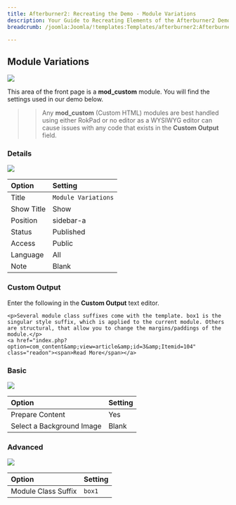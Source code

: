 ```yaml
---
title: Afterburner2: Recreating the Demo - Module Variations
description: Your Guide to Recreating Elements of the Afterburner2 Demo for Joomla
breadcrumb: /joomla:Joomla/!templates:Templates/afterburner2:Afterburner2

---
```


Module Variations
-----

![][demo]

This area of the front page is a **mod_custom** module. You will find the settings used in our demo below.

>> Any **mod_custom** (Custom HTML) modules are best handled using either RokPad or no editor as a WYSIWYG editor can cause issues with any code that exists in the **Custom Output** field.

### Details

![][demo2]

| Option     | Setting             |  
| :--------- | :------------------ |  
| Title      | `Module Variations` |  
| Show Title | Show                |  
| Position   | sidebar-a           |  
| Status     | Published           |  
| Access     | Public              |  
| Language   | All                 |  
| Note       | Blank               |  

### Custom Output

Enter the following in the **Custom Output** text editor.

~~~
<p>Several module class suffixes come with the template. box1 is the singular style suffix, which is applied to the current module. Others are structural, that allow you to change the margins/paddings of the module.</p>
<a href="index.php?option=com_content&amp;view=article&amp;id=3&amp;Itemid=104" class="readon"><span>Read More</span></a>
~~~

### Basic

![][demo3]

| Option                    | Setting |  
| :------------------------ | :------ |  
| Prepare Content           | Yes     |  
| Select a Background Image | Blank   |

### Advanced

![][demo4]

| Option              | Setting |  
| :------------------ | :------ |  
| Module Class Suffix | `box1`  |  

[demo]: assets/demo_5.jpeg
[demo2]: assets/variations_1.jpeg
[demo3]: assets/variations_2.jpeg
[demo4]: assets/variations_3.jpeg